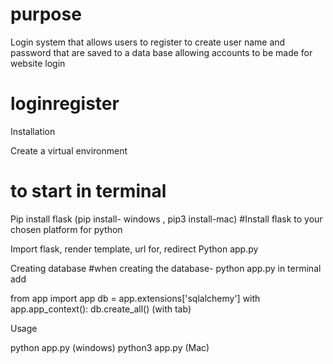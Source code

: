 
# purpose

Login system that allows users to register to create user name and password that are saved to a data base allowing accounts to be made for website login



# loginregister

Installation

Create a virtual environment 
# to start in terminal
Pip install flask 
(pip install- windows , pip3 install-mac)
#Install flask to your chosen platform for python 


Import flask, render template, url for, redirect
Python app.py

Creating database
#when creating the database- python app.py in terminal add

from app import app
db = app.extensions['sqlalchemy']
with app.app_context():
    db.create_all() (with tab)


Usage 

python app.py (windows)
python3 app.py (Mac)
